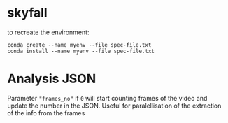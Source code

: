# skyfall

to recreate the environment:

```
conda create --name myenv --file spec-file.txt
conda install --name myenv --file spec-file.txt
```

# Analysis JSON

Parameter `"frames_no"` if `0` will start counting frames of the video and update the number in the JSON. Useful for paralellisation of the extraction of the info from the frames
